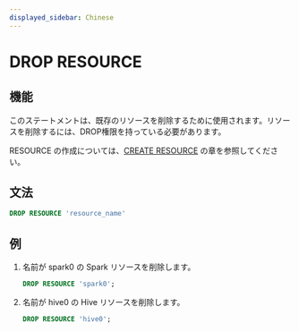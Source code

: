 ```yaml
---
displayed_sidebar: Chinese
---
```


# DROP RESOURCE

## 機能

このステートメントは、既存のリソースを削除するために使用されます。リソースを削除するには、DROP権限を持っている必要があります。

RESOURCE の作成については、[CREATE RESOURCE](../data-definition/CREATE_RESOURCE.md) の章を参照してください。

## 文法

```sql
DROP RESOURCE 'resource_name'
```

## 例

1. 名前が spark0 の Spark リソースを削除します。

    ```SQL
    DROP RESOURCE 'spark0';
    ```

2. 名前が hive0 の Hive リソースを削除します。

    ```SQL
    DROP RESOURCE 'hive0';
    ```

